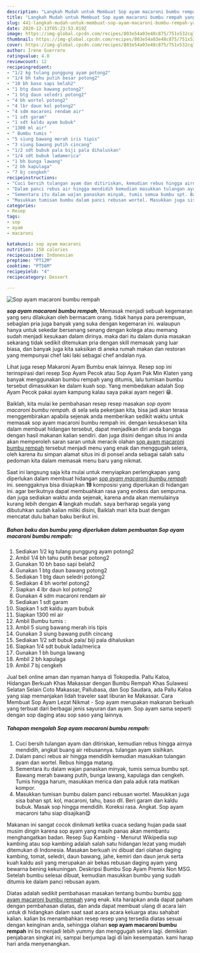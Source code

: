 ```yaml
---
description: "Langkah Mudah untuk Membuat Sop ayam macaroni bumbu rempah yang Bikin Ngiler"
title: "Langkah Mudah untuk Membuat Sop ayam macaroni bumbu rempah yang Bikin Ngiler"
slug: 441-langkah-mudah-untuk-membuat-sop-ayam-macaroni-bumbu-rempah-yang-bikin-ngiler
date: 2020-12-13T05:23:53.019Z
image: https://img-global.cpcdn.com/recipes/803e54a03e48c875/751x532cq70/sop-ayam-macaroni-bumbu-rempah-foto-resep-utama.jpg
thumbnail: https://img-global.cpcdn.com/recipes/803e54a03e48c875/751x532cq70/sop-ayam-macaroni-bumbu-rempah-foto-resep-utama.jpg
cover: https://img-global.cpcdn.com/recipes/803e54a03e48c875/751x532cq70/sop-ayam-macaroni-bumbu-rempah-foto-resep-utama.jpg
author: Irene Guerrero
ratingvalue: 4.8
reviewcount: 12
recipeingredient:
- "1/2 kg tulang punggung ayam potong2"
- "1/4 bh tahu putih besar potong2"
- "10 bh baso sapi belah2"
- "1 btg daun bawang potong2"
- "1 btg daun seledri potong2"
- "4 bh wortel potong2"
- "4 lbr daun kol potong2"
- "4 sdm macaroni rendam air"
- "1 sdt garam"
- "1 sdt kaldu ayam bubuk"
- "1300 ml air"
- " Bumbu tumis "
- "5 siung bawang merah iris tipis"
- "3 siung bawang putih cincang"
- "1/2 sdt bubuk pala biji pala dihaluskan"
- "1/4 sdt bubuk ladamerica"
- "1 bh bunga lawang"
- "2 bh kapulaga"
- "7 bj cengkeh"
recipeinstructions:
- "Cuci bersih tulangan ayam dan ditiriskan, kemudian rebus hingga airnya mendidih, angkat buang air rebusannya. tulangan ayam sisihkan."
- "Dalam panci rebus air hingga mendidih kemudian masukkan tulangan ayam dan wortel. Rebus hingga matang."
- "Sementara itu dalam wajan panaskan minyak, tumis semua bumbu spt. Bawang merah bawang putih, bunga lawang, kapulaga dan cengkeh. Tumis hingga harum, masukkan merica dan pala aduk rata matikan kompor."
- "Masukkan tumisan bumbu dalam panci rebusan wortel. Masukkan juga sisa bahan spt. kol, macaroni, tahu, baso dll. Beri garam dan kaldu bubuk. Masak sop hingga mendidih. Koreksi rasa. Angkat. Sop ayam macaroni tahu siap disajikan😋"
categories:
- Resep
tags:
- sop
- ayam
- macaroni

katakunci: sop ayam macaroni 
nutrition: 158 calories
recipecuisine: Indonesian
preptime: "PT12M"
cooktime: "PT56M"
recipeyield: "4"
recipecategory: Dessert

---
```



![Sop ayam macaroni bumbu rempah](https://img-global.cpcdn.com/recipes/803e54a03e48c875/751x532cq70/sop-ayam-macaroni-bumbu-rempah-foto-resep-utama.jpg)

<b><i>sop ayam macaroni bumbu rempah</i></b>, Memasak menjadi sebuah kegemaran yang seru dilakukan oleh bermacam orang. tidak hanya para perempuan, sebagian pria juga banyak yang suka dengan kegemaran ini. walaupun hanya untuk sekedar bersenang senang dengan kolega atau memang sudah menjadi kesukaan dalam dirinya. maka dari itu dalam dunia masakan sekarang tidak sedikit ditemukan pria dengan skill memasak yang luar biasa, dan banyak juga kita saksikan di aneka rumah makan dan restoran yang mempunyai chef laki laki sebagai chef andalan nya.

Lihat juga resep Makaroni Ayam Bumbu enak lainnya. Resep sop ini terinspirasi dari resep Sop Ayam Pecok atau Sop Ayam Pak Min Klaten yang banyak menggunakan bumbu rempah yang ditumis, lalu tumisan bumbu tersebut dimasukkan ke dalam kuah sop. Yang membedakan adalah Sop Ayam Pecok pakai ayam kampung kalau saya pakai ayam negeri 😁.

Baiklah, kita mulai ke pembahasan resep resep masakan <i>sop ayam macaroni bumbu rempah</i>. di sela sela pekerjaan kita, bisa jadi akan terasa menggembirakan apabila sejenak anda memberikan sedikit waktu untuk memasak sop ayam macaroni bumbu rempah ini. dengan kesuksesan kita dalam membuat hidangan tersebut, dapat menjadikan diri anda bangga dengan hasil makanan kalian sendiri. dan juga disini dengan situs ini anda akan memperoleh saran saran untuk meracik olahan <u>sop ayam macaroni bumbu rempah</u> tersebut menjadi menu yang enak dan menggugah selera, oleh karena itu simpan alamat situs ini di ponsel anda sebagai salah satu pedoman kita dalam memasak menu baru yang nikmat.


Saat ini langsung saja kita mulai untuk menyiapkan perlengkapan yang diperlukan dalam membuat hidangan <u><i>sop ayam macaroni bumbu rempah</i></u> ini. seenggaknya bisa disiapkan <b>19</b> komposisi yang diperlukan di hidangan ini. agar berikutnya dapat membuahkan rasa yang endess dan sempurna. dan juga sediakan waktu anda sejenak, karena anda akan memulainya kurang lebih dengan <b>4</b> langkah mudah. saya berharap segala yang dibutuhkan sudah kalian miliki disini, Baiklah mari kita buat dengan mencatat dulu bahan baku berikut ini.

<!--inarticleads1-->

##### Bahan baku dan bumbu yang diperlukan dalam pembuatan Sop ayam macaroni bumbu rempah:

1. Sediakan 1/2 kg tulang punggung ayam potong2
1. Ambil 1/4 bh tahu putih besar potong2
1. Gunakan 10 bh baso sapi belah2
1. Gunakan 1 btg daun bawang potong2
1. Sediakan 1 btg daun seledri potong2
1. Sediakan 4 bh wortel potong2
1. Siapkan 4 lbr daun kol potong2
1. Gunakan 4 sdm macaroni rendam air
1. Sediakan 1 sdt garam
1. Siapkan 1 sdt kaldu ayam bubuk
1. Siapkan 1300 ml air
1. Ambil  Bumbu tumis :
1. Ambil 5 siung bawang merah iris tipis
1. Gunakan 3 siung bawang putih cincang
1. Sediakan 1/2 sdt bubuk pala/ biji pala dihaluskan
1. Siapkan 1/4 sdt bubuk lada/merica
1. Gunakan 1 bh bunga lawang
1. Ambil 2 bh kapulaga
1. Ambil 7 bj cengkeh


Jual beli online aman dan nyaman hanya di Tokopedia. Pallu Kaloa, Hidangan Berkuah Khas Makassar dengan Bumbu Rempah Khas Sulawesi Selatan Selain Coto Makassar, Pallubasa, dan Sop Saudara, ada Pallu Kaloa yang siap memanjakan lidah traveler saat liburan ke Makassar. Cara Membuat Sop Ayam Lezat Nikmat - Sop ayam merupakan makanan berkuah yang terbuat dari berbagai jenis sayuran dan ayam. Sop ayam sama seperti dengan sop daging atau sop saso yang lainnya. 

<!--inarticleads2-->

##### Tahapan mengolah Sop ayam macaroni bumbu rempah:

1. Cuci bersih tulangan ayam dan ditiriskan, kemudian rebus hingga airnya mendidih, angkat buang air rebusannya. tulangan ayam sisihkan.
1. Dalam panci rebus air hingga mendidih kemudian masukkan tulangan ayam dan wortel. Rebus hingga matang.
1. Sementara itu dalam wajan panaskan minyak, tumis semua bumbu spt. Bawang merah bawang putih, bunga lawang, kapulaga dan cengkeh. Tumis hingga harum, masukkan merica dan pala aduk rata matikan kompor.
1. Masukkan tumisan bumbu dalam panci rebusan wortel. Masukkan juga sisa bahan spt. kol, macaroni, tahu, baso dll. Beri garam dan kaldu bubuk. Masak sop hingga mendidih. Koreksi rasa. Angkat. Sop ayam macaroni tahu siap disajikan😋


Makanan ini sangat cocok dinikmati ketika cuaca sedang hujan pada saat musim dingin karena sop ayam yang masih panas akan membantu menghangatkan badan. Resep Sup Kambing - Menurut Wikipedia sup kambing atau sop kambing adalah salah satu hidangan lezat yang mudah ditemukan di Indonesia. Masakan berkuah ini dibuat dari olahan daging kambing, tomat, seledri, daun bawang, jahe, kemiri dan daun jeruk serta kuah kaldu asli yang merupakan air bekas rebusan daging ayam yang bewarna bening kekuningan. Deskripsi Bumbu Sop Ayam Premix Non MSG. Setelah bumbu selesai dibuat, kemudian masukkan bumbu yang sudah ditumis ke dalam panci rebusan ayam. 

Diatas adalah sedikit pembahasan masakan tentang bumbu bumbu <u>sop ayam macaroni bumbu rempah</u> yang enak. kita harapkan anda dapat paham dengan pembahasan diatas, dan anda dapat membuat ulang di acara lain untuk di hidangkan dalam saat saat acara acara keluarga atau sahabat kalian. kalian bs menambahkan resep resep yang tersedia diatas sesuai dengan keinginan anda, sehingga olahan <b>sop ayam macaroni bumbu rempah</b> ini bs menjadi lebih yummy dan menggugah selera lagi. demikian penjabaran singkat ini, sampai berjumpa lagi di lain kesempatan. kami harap hari anda menyenangkan.

